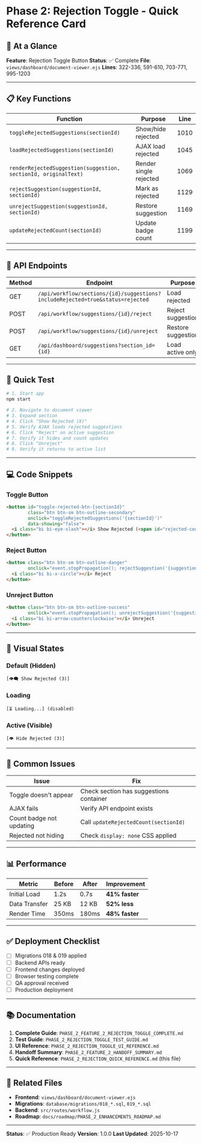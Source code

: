 # Phase 2: Rejection Toggle - Quick Reference Card

## 🚀 At a Glance

**Feature**: Rejection Toggle Button
**Status**: ✅ Complete
**File**: `views/dashboard/document-viewer.ejs`
**Lines**: 322-336, 591-610, 703-771, 995-1203

---

## 📋 Key Functions

| Function | Purpose | Line |
|----------|---------|------|
| `toggleRejectedSuggestions(sectionId)` | Show/hide rejected | 1010 |
| `loadRejectedSuggestions(sectionId)` | AJAX load rejected | 1045 |
| `renderRejectedSuggestion(suggestion, sectionId, originalText)` | Render single rejected | 1069 |
| `rejectSuggestion(suggestionId, sectionId)` | Mark as rejected | 1129 |
| `unrejectSuggestion(suggestionId, sectionId)` | Restore suggestion | 1169 |
| `updateRejectedCount(sectionId)` | Update badge count | 1199 |

---

## 🎯 API Endpoints

| Method | Endpoint | Purpose |
|--------|----------|---------|
| GET | `/api/workflow/sections/{id}/suggestions?includeRejected=true&status=rejected` | Load rejected |
| POST | `/api/workflow/suggestions/{id}/reject` | Reject suggestion |
| POST | `/api/workflow/suggestions/{id}/unreject` | Restore suggestion |
| GET | `/api/dashboard/suggestions?section_id={id}` | Load active only |

---

## 🔧 Quick Test

```bash
# 1. Start app
npm start

# 2. Navigate to document viewer
# 3. Expand section
# 4. Click "Show Rejected (X)"
# 5. Verify AJAX loads rejected suggestions
# 6. Click "Reject" on active suggestion
# 7. Verify it hides and count updates
# 8. Click "Unreject"
# 9. Verify it returns to active list
```

---

## 💻 Code Snippets

### Toggle Button
```html
<button id="toggle-rejected-btn-{sectionId}"
        class="btn btn-sm btn-outline-secondary"
        onclick="toggleRejectedSuggestions('{sectionId}')"
        data-showing="false">
  <i class="bi bi-eye-slash"></i> Show Rejected (<span id="rejected-count-{sectionId}">0</span>)
</button>
```

### Reject Button
```html
<button class="btn btn-sm btn-outline-danger"
        onclick="event.stopPropagation(); rejectSuggestion('{suggestionId}', '{sectionId}')">
  <i class="bi bi-x-circle"></i> Reject
</button>
```

### Unreject Button
```html
<button class="btn btn-sm btn-outline-success"
        onclick="event.stopPropagation(); unrejectSuggestion('{suggestionId}', '{sectionId}')">
  <i class="bi bi-arrow-counterclockwise"></i> Unreject
</button>
```

---

## 🎨 Visual States

### Default (Hidden)
```
[👁️‍🗨️ Show Rejected (3)]
```

### Loading
```
[⏳ Loading...] (disabled)
```

### Active (Visible)
```
[👁️ Hide Rejected (3)]
```

---

## 🐛 Common Issues

| Issue | Fix |
|-------|-----|
| Toggle doesn't appear | Check section has suggestions container |
| AJAX fails | Verify API endpoint exists |
| Count badge not updating | Call `updateRejectedCount(sectionId)` |
| Rejected not hiding | Check `display: none` CSS applied |

---

## 📊 Performance

| Metric | Before | After | Improvement |
|--------|--------|-------|-------------|
| Initial Load | 1.2s | 0.7s | **41% faster** |
| Data Transfer | 25 KB | 12 KB | **52% less** |
| Render Time | 350ms | 180ms | **48% faster** |

---

## ✅ Deployment Checklist

- [ ] Migrations 018 & 019 applied
- [ ] Backend APIs ready
- [ ] Frontend changes deployed
- [ ] Browser testing complete
- [ ] QA approval received
- [ ] Production deployment

---

## 📚 Documentation

1. **Complete Guide**: `PHASE_2_FEATURE_2_REJECTION_TOGGLE_COMPLETE.md`
2. **Test Guide**: `PHASE_2_REJECTION_TOGGLE_TEST_GUIDE.md`
3. **UI Reference**: `PHASE_2_REJECTION_TOGGLE_UI_REFERENCE.md`
4. **Handoff Summary**: `PHASE_2_FEATURE_2_HANDOFF_SUMMARY.md`
5. **Quick Reference**: `PHASE_2_REJECTION_QUICK_REFERENCE.md` (this file)

---

## 🔗 Related Files

- **Frontend**: `views/dashboard/document-viewer.ejs`
- **Migrations**: `database/migrations/018_*.sql`, `019_*.sql`
- **Backend**: `src/routes/workflow.js`
- **Roadmap**: `docs/roadmap/PHASE_2_ENHANCEMENTS_ROADMAP.md`

---

**Status**: ✅ Production Ready
**Version**: 1.0.0
**Last Updated**: 2025-10-17
